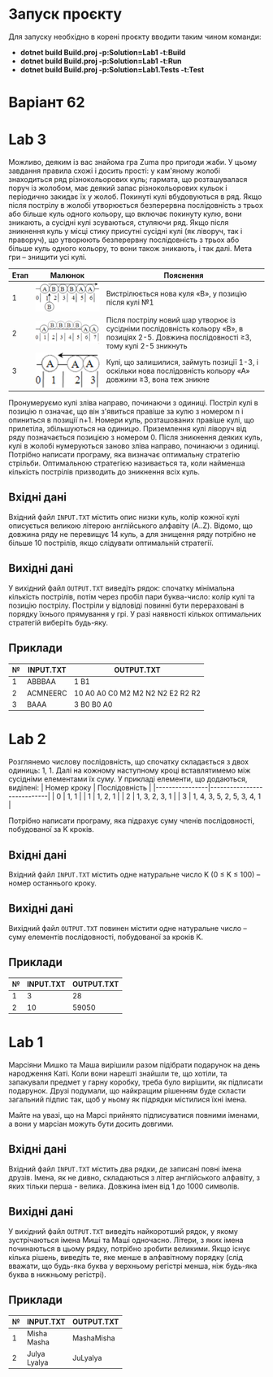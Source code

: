 # Запуск проєкту

Для запуску необхідно в корені проєкту вводити таким чином команди:
- **dotnet build Build.proj -p:Solution=Lab1 -t:Build**
- **dotnet build Build.proj -p:Solution=Lab1 -t:Run**
- **dotnet build Build.proj -p:Solution=Lab1.Tests -t:Test**

# Варіант 62


# Lab 3

Можливо, деяким із вас знайома гра Zuma про пригоди жаби. 
У цьому завдання правила схожі і досить прості: у кам'яному жолобі знаходиться ряд різнокольорових куль; гармата, що розташувалася поруч із жолобом, має деякий запас різнокольорових кульок і періодично закидає їх у жолоб. 
Покинуті кулі вбудовуються в ряд. Якщо після пострілу в жолобі утворюється безперервна послідовність з трьох або більше куль одного кольору, що включає покинуту кулю, вони зникають, а сусідні кулі зсуваються, стуляючи ряд. 
Якщо після зникнення куль у місці стику присутні сусідні кулі (як ліворуч, так і праворуч), що утворюють безперервну послідовність з трьох або більше куль одного кольору, то вони також зникають, і так далі. Мета гри – знищити усі кулі.

| Етап | Малюнок                                               | Пояснення                                                                                                                                 |
|------|-------------------------------------------------------|-------------------------------------------------------------------------------------------------------------------------------------------|
| 1    | ![Example 1](./images/lab3-1.jpg "Process Diagram 1") | Вистрілюється нова куля «B», у позицію після кулі №1                                                                                      |
| 2    | ![Example 2](./images/lab3-2.jpg "Process Diagram 2") | Після пострілу новий шар утворює із сусідніми послідовність кольору «B», в позиціях 2-5. Довжина послідовності ≥3, тому кулі 2-5 зникнуть |
| 3    | ![Example 3](./images/lab3-3.jpg "Process Diagram 3") | Кулі, що залишилися, займуть позиції 1-3, і оскільки нова послідовність кольору «А» довжини ≥3, вона теж зникне                           |

Пронумеруємо кулі зліва направо, починаючи з одиниці. Постріл кулі в позицію n означає, що він з'явиться правіше за кулю з номером n і опиниться в позиції n+1. Номери куль, розташованих правіше кулі, що прилетіла, збільшуються на одиницю. 
Приземлення кулі ліворуч від ряду позначається позицією з номером 0. Після зникнення деяких куль, кулі в жолобі нумеруються заново зліва направо, починаючи з одиниці.
Потрібно написати програму, яка визначає оптимальну стратегію стрільби. Оптимальною стратегією називається та, коли найменша кількість пострілів призводить до зникнення всіх куль.

## Вхідні дані

Вхідний файл `INPUT.TXT` містить опис низки куль, колір кожної кулі описується великою літерою англійського алфавіту (A..Z). Відомо, що довжина ряду не перевищує 14 куль, а для знищення ряду потрібно не більше 10 пострілів, якщо слідувати оптимальній стратегії.

## Вихідні дані

У вихідний файл `OUTPUT.TXT` виведіть рядок: спочатку мінімальна кількість пострілів, потім через пробіл пари буква-число: колір кулі та позицію пострілу. Постріли у відповіді повинні бути перераховані в порядку їхнього прямування у грі. 
У разі наявності кількох оптимальних стратегій виберіть будь-яку.

## Приклади

| № | INPUT.TXT  | OUTPUT.TXT                       |
|---|------------|----------------------------------|
| 1 | ABBBAA     | 1 B1                             |
| 2 | ACMNEERC   | 10 A0 A0 C0 M2 M2 N2 N2 E2 R2 R2 |
| 3 | BAAA       | 3 B0 B0 A0                       |


# Lab 2

Розглянемо числову послідовність, що спочатку складається з двох одиниць: 1, 1. 
Далі на кожному наступному кроці вставлятимемо між сусідніми елементами їх суму. У прикладі елементи, що додаються, виділені:
| Номер кроку    | Послідовність			  |
|----------------|----------------------------|
| 0              | 1, 1						  |
| 1              | 1, 2, 1                    |
| 2              | 1, 3, 2, 3, 1              |
| 3              | 1, 4, 3, 5, 2, 5, 3, 4, 1  |

Потрібно написати програму, яка підрахує суму членів послідовності, побудованої за K кроків.

## Вхідні дані

Вхідний файл `INPUT.TXT` містить одне натуральне число K (0 ≤ K ≤ 100) – номер останнього кроку.

## Вихідні дані

Вихідний файл `OUTPUT.TXT` повинен містити одне натуральне число – суму елементів послідовності, побудованої за кроків K.

## Приклади

| № | INPUT.TXT  | OUTPUT.TXT  |
|---|------------|-------------|
| 1 | 3          | 28          |
| 2 | 10         | 59050       |


# Lab 1

Марсіяни Мишко та Маша вирішили разом підібрати подарунок на день народження Каті. Коли вони нарешті знайшли те, що хотіли, та запакували предмет у гарну коробку, треба було вирішити, як підписати подарунок. Друзі подумали, що найкращим рішенням буде скласти загальний підпис так, щоб у ньому як підрядки містилися їхні імена.

Майте на увазі, що на Марсі прийнято підписуватися повними іменами, а вони у марсіан можуть бути досить довгими.

## Вхідні дані

Вхідний файл `INPUT.TXT` містить два рядки, де записані повні імена друзів. Імена, як не дивно, складаються з літер англійського алфавіту, з яких тільки перша - велика. Довжина імен від 1 до 1000 символів.

## Вихідні дані

У вихідний файл `OUTPUT.TXT` виведіть найкоротший рядок, у якому зустрічаються імена Миші та Маші одночасно. Літери, з яких імена починаються в цьому рядку, потрібно зробити великими. Якщо існує кілька рішень, виведіть те, яке менше в алфавітному порядку (слід вважати, що будь-яка буква у верхньому регістрі менша, ніж будь-яка буква в нижньому регістрі).

## Приклади

| № | INPUT.TXT        | OUTPUT.TXT  |
|---|------------------|-------------|
| 1 | Misha <br> Masha | MashaMisha  |
| 2 | Julya <br> Lyalya| JuLyalya    |
